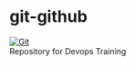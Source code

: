 # git-github

[![Git](https://app.soluble.cloud/api/v1/public/badges/9ee4def6-4af8-4d1f-8017-3ca9eddbd512.svg?orgId=646349530171)](https://app.soluble.cloud/repos/details/github.com/manderson09/git-github?orgId=646349530171)  
Repository for Devops Training
